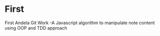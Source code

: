 # First
First Andela Git Work
-A Javascript algorithm to manipulate note content using OOP and TDD approach 
